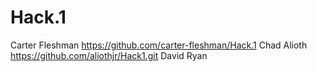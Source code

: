 # Hack.1
Carter Fleshman https://github.com/carter-fleshman/Hack.1
Chad Alioth
https://github.com/aliothjr/Hack1.git
David Ryan
